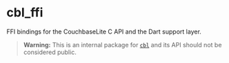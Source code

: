 # cbl_ffi

FFI bindings for the CouchbaseLite C API and the Dart support layer.

> **Warning:** This is an internal package for
> [`cbl`](https://github.com/cofu-app/cbl-dart/tree/main/packages/cbl) and its
> API should not be considered public.
